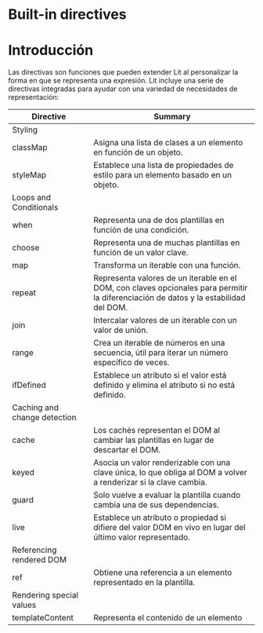 # Built-in directives

# Introducción

Las directivas son funciones que pueden extender Lit al personalizar la forma en que se representa una expresión. Lit incluye una serie de directivas integradas para ayudar con una variedad de necesidades de representación:

| Directive | Summary |
| --- | --- |
| Styling |  |
| classMap | Asigna una lista de clases a un elemento en función de un objeto. |
| styleMap | Establece una lista de propiedades de estilo para un elemento basado en un objeto. |
| Loops and Conditionals |  |
| when | Representa una de dos plantillas en función de una condición. |
| choose | Representa una de muchas plantillas en función de un valor clave. |
| map | Transforma un iterable con una función. |
| repeat | Representa valores de un iterable en el DOM, con claves opcionales para permitir la diferenciación de datos y la estabilidad del DOM. |
| join | Intercalar valores de un iterable con un valor de unión. |
| range | Crea un iterable de números en una secuencia, útil para iterar un número específico de veces. |
| ifDefined | Establece un atributo si el valor está definido y elimina el atributo si no está definido. |
| Caching and change detection |  |
| cache | Los cachés representan el DOM al cambiar las plantillas en lugar de descartar el DOM. |
| keyed | Asocia un valor renderizable con una clave única, lo que obliga al DOM a volver a renderizar si la clave cambia. |
| guard | Solo vuelve a evaluar la plantilla cuando cambia una de sus dependencias. |
| live | Establece un atributo o propiedad si difiere del valor DOM en vivo en lugar del último valor representado. |
| Referencing rendered DOM |  |
| ref | Obtiene una referencia a un elemento representado en la plantilla. |
| Rendering special values |  |
| templateContent | Representa el contenido de un elemento <template> . |
| unsafeHTML | Representa una cadena como HTML en lugar de texto. |
| unsafeSVG | Representa una cadena como SVG en lugar de texto. |
| Asynchronous rendering |  |
| until | Representa contenido de marcador de posición hasta que se resuelven una o más promesas. |
| asyncAppend | Agrega valores de un 'AsyncIterable' en el DOM a medida que se obtienen. |
| asyncReplace | Representa el valor más reciente de un 'AsyncIterable' en el DOM a medida que se obtiene. |
 
> ℹ️ Empaca solo lo que usas. Estas se llaman directivas "incorporadas" porque son parte del paquete Lit. Pero cada directiva es un módulo separado, por lo que su aplicación solo incluye las directivas que importa.
>

